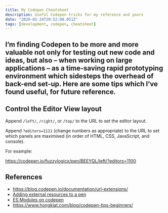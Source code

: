 ```yaml
---
title: My Codepen Cheatsheet
description: Useful Codepen tricks for my reference and yours
date: "2020-02-24T20:52:08.051Z"
tags: [development, codepen, cheatsheet]
---
```

I’m finding Codepen to be more and more valuable not only for testing out new code and ideas, but also – when working on large applications – as a time-saving rapid prototyping environment which sidesteps the overhead of back-end set-up. Here are some tips which I’ve found useful, for future reference.
---

## Control the Editor View layout

Append `/left/`, `/right/`, or `/top/` to the URL to set the editor layout.

Append `?editors=1111` (change numbers as appropriate) to the URL to set which panels are maximised (in order of HTML, CSS, JavaScript, and console).

For example:

https://codepen.io/fuzzylogicx/pen/BEEYQL/left/?editors=1100

## References

- https://blog.codepen.io/documentation/url-extensions/
- [Adding external resources to a pen](https://blog.codepen.io/documentation/adding-external-resources/)
- [ES Modules on codepen](https://blog.codepen.io/documentation/es-modules-on-codepen/)
- https://www.hongkiat.com/blog/codepen-tips-beginners/

